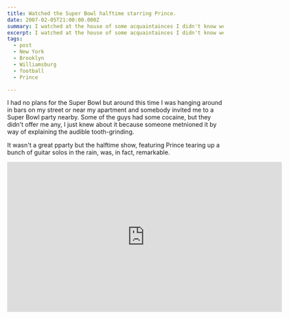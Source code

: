 ```yaml
---
title: Watched the Super Bowl halftime starring Prince.
date: 2007-02-05T21:00:00.000Z
summary: I watched at the house of some acquaintainces I didn't know well.
excerpt: I watched at the house of some acquaintainces I didn't know well.
tags:
  - post 
  - New York
  - Brooklyn
  - Williamsburg
  - football
  - Prince

---
```


I had no plans for the Super Bowl but around this time I was hanging around in bars on my street or near my apartment and somebody invited me to a Super Bowl party nearby. Some of the guys had some cocaine, but they didn't offer me any, I just knew about it because someone metnioned it by way of explaining the audible tooth-grinding.

It wasn't a great pparty but the halftime show, featuring Prince tearing up a bunch of guitar solos in the rain, was, in fact, remarkable.

<iframe width="640" height="350" src="https://www.youtube.com/embed/7NN3gsSf-Ys" frameborder="0" allow="accelerometer; autoplay; clipboard-write; encrypted-media; gyroscope; picture-in-picture" allowfullscreen></iframe>